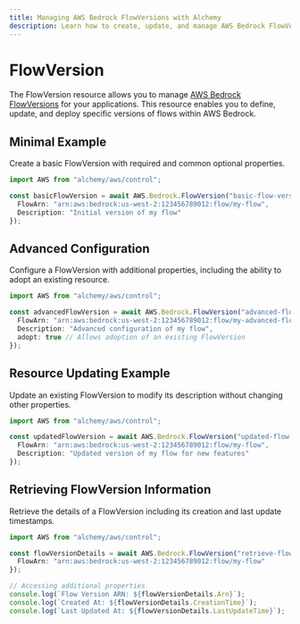 ```yaml
---
title: Managing AWS Bedrock FlowVersions with Alchemy
description: Learn how to create, update, and manage AWS Bedrock FlowVersions using Alchemy Cloud Control.
---
```


# FlowVersion

The FlowVersion resource allows you to manage [AWS Bedrock FlowVersions](https://docs.aws.amazon.com/bedrock/latest/userguide/) for your applications. This resource enables you to define, update, and deploy specific versions of flows within AWS Bedrock.

## Minimal Example

Create a basic FlowVersion with required and common optional properties.

```ts
import AWS from "alchemy/aws/control";

const basicFlowVersion = await AWS.Bedrock.FlowVersion("basic-flow-version", {
  FlowArn: "arn:aws:bedrock:us-west-2:123456789012:flow/my-flow",
  Description: "Initial version of my flow"
});
```

## Advanced Configuration

Configure a FlowVersion with additional properties, including the ability to adopt an existing resource.

```ts
import AWS from "alchemy/aws/control";

const advancedFlowVersion = await AWS.Bedrock.FlowVersion("advanced-flow-version", {
  FlowArn: "arn:aws:bedrock:us-west-2:123456789012:flow/my-advanced-flow",
  Description: "Advanced configuration of my flow",
  adopt: true // Allows adoption of an existing FlowVersion
});
```

## Resource Updating Example

Update an existing FlowVersion to modify its description without changing other properties.

```ts
import AWS from "alchemy/aws/control";

const updatedFlowVersion = await AWS.Bedrock.FlowVersion("updated-flow-version", {
  FlowArn: "arn:aws:bedrock:us-west-2:123456789012:flow/my-flow",
  Description: "Updated version of my flow for new features"
});
```

## Retrieving FlowVersion Information

Retrieve the details of a FlowVersion including its creation and last update timestamps.

```ts
import AWS from "alchemy/aws/control";

const flowVersionDetails = await AWS.Bedrock.FlowVersion("retrieve-flow-version", {
  FlowArn: "arn:aws:bedrock:us-west-2:123456789012:flow/my-flow"
});

// Accessing additional properties
console.log(`Flow Version ARN: ${flowVersionDetails.Arn}`);
console.log(`Created At: ${flowVersionDetails.CreationTime}`);
console.log(`Last Updated At: ${flowVersionDetails.LastUpdateTime}`);
```